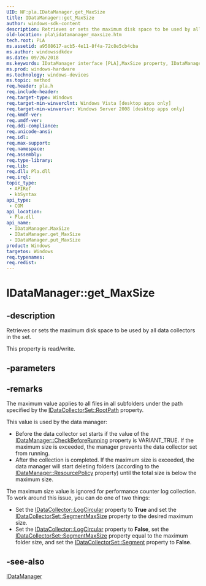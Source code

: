 ```yaml
---
UID: NF:pla.IDataManager.get_MaxSize
title: IDataManager::get_MaxSize
author: windows-sdk-content
description: Retrieves or sets the maximum disk space to be used by all data collectors in the set.
old-location: pla\idatamanager_maxsize.htm
tech.root: PLA
ms.assetid: a9508617-acb5-4e11-8f4a-72c8e5cb4cba
ms.author: windowssdkdev
ms.date: 09/26/2018
ms.keywords: IDataManager interface [PLA],MaxSize property, IDataManager.MaxSize, IDataManager.get_MaxSize, IDataManager::MaxSize, IDataManager::get_MaxSize, IDataManager::put_MaxSize, MaxSize property [PLA], MaxSize property [PLA],IDataManager interface, base.idatamanager_maxsize, get_MaxSize, pla.idatamanager_maxsize, pla/IDataManager::MaxSize, pla/IDataManager::get_MaxSize, pla/IDataManager::put_MaxSize
ms.prod: windows-hardware
ms.technology: windows-devices
ms.topic: method
req.header: pla.h
req.include-header: 
req.target-type: Windows
req.target-min-winverclnt: Windows Vista [desktop apps only]
req.target-min-winversvr: Windows Server 2008 [desktop apps only]
req.kmdf-ver: 
req.umdf-ver: 
req.ddi-compliance: 
req.unicode-ansi: 
req.idl: 
req.max-support: 
req.namespace: 
req.assembly: 
req.type-library: 
req.lib: 
req.dll: Pla.dll
req.irql: 
topic_type:
 - APIRef
 - kbSyntax
api_type:
 - COM
api_location:
 - Pla.dll
api_name:
 - IDataManager.MaxSize
 - IDataManager.get_MaxSize
 - IDataManager.put_MaxSize
product: Windows
targetos: Windows
req.typenames: 
req.redist: 
---
```


# IDataManager::get_MaxSize


## -description


Retrieves or sets the maximum disk space to be used by all data collectors in the set. 

This property is read/write.


## -parameters


## -remarks



The maximum value applies to all files in all subfolders under the path specified by the <a href="https://msdn.microsoft.com/42940cec-c76a-433c-9308-f030dacb05a4">IDataCollectorSet::RootPath</a> property. 

This value is used by the data manager:

<ul>
<li>Before the data collector set starts if the value of the <a href="https://msdn.microsoft.com/23c7aced-d159-4d5e-a9ff-f0ca5b3e4470">IDataManager::CheckBeforeRunning</a> property is VARIANT_TRUE. If the maximum size is exceeded, the manager prevents the data collector set from running.</li>
<li>After the collection is completed. If the maximum size is exceeded, the data manager will start deleting folders (according to the <a href="https://msdn.microsoft.com/541cd28c-2e01-4b8a-9cd3-044896c8fb80">IDataManager::ResourcePolicy</a> property) until the total size is below the maximum size.</li>
</ul>
The maximum size value is ignored for performance counter log collection. To work around this issue, you can do one of two things:

<ul>
<li>Set the <a href="https://msdn.microsoft.com/d1b35b02-cfda-42a4-bd1d-d837a91861d6">IDataCollector::LogCircular</a> property to <b>True</b> and set the <a href="https://msdn.microsoft.com/7dd96822-a398-42c3-94f1-b9cd7a647575">IDataCollectorSet::SegmentMaxSize</a> property to the desired maximum size.</li>
<li>Set the <a href="https://msdn.microsoft.com/d1b35b02-cfda-42a4-bd1d-d837a91861d6">IDataCollector::LogCircular</a> property to <b>False</b>, set the <a href="https://msdn.microsoft.com/7dd96822-a398-42c3-94f1-b9cd7a647575">IDataCollectorSet::SegmentMaxSize</a> property equal to the maximum folder size, and set the <a href="https://msdn.microsoft.com/5ecac3dd-0cd1-4563-a6b3-1b98e29fe769">IDataCollectorSet::Segment</a> property to <b>False</b>.</li>
</ul>



## -see-also




<a href="https://msdn.microsoft.com/a153d88f-4c7e-45fd-9cd8-497160711de4">IDataManager</a>
 

 

